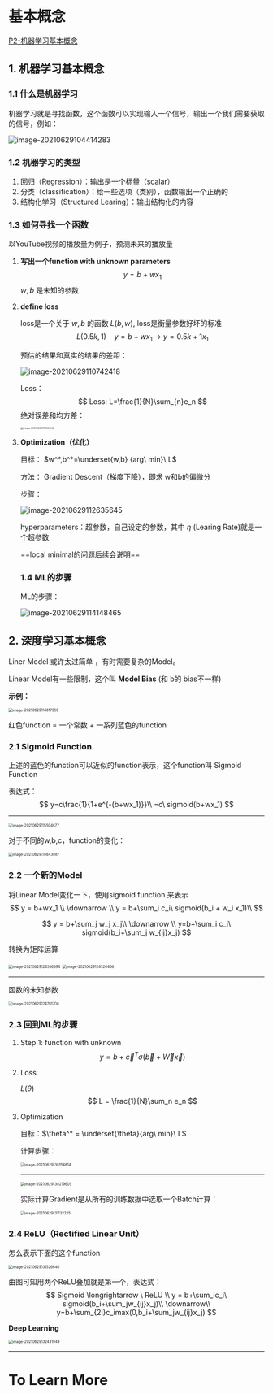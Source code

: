 # 基本概念



[P2-机器学习基本概念](https://www.bilibili.com/video/BV1Wv411h7kN?p=2)

## 1. 机器学习基本概念



### 1.1 什么是机器学习

机器学习就是寻找函数，这个函数可以实现输入一个信号，输出一个我们需要获取的信号，例如：

![image-20210629104414283](https://kinvy-images.oss-cn-beijing.aliyuncs.com/Images/20210629104421.png)





### 1.2 机器学习的类型

1. 回归（Regression）：输出是一个标量（scalar）
2. 分类（classification）：给一些选项（类别），函数输出一个正确的
3. 结构化学习（Structured Learing）：输出结构化的内容



### 1.3 如何寻找一个函数

以YouTube视频的播放量为例子，预测未来的播放量

1. **写出一个function with unknown parameters**  
   $$
   y = b + wx_1
   $$
   $w, b$ 是未知的参数



2. **define loss**

   loss是一个关于 $w,b$ 的函数 $L(b,w)$, loss是衡量参数好坏的标准
   $$
   L(0.5k,1)\ \ \ \ y=b+wx_1\ \rightarrow \ y = 0.5k+1x_1
   $$
   

   预估的结果和真实的结果的差距：

   ![image-20210629110742418](https://kinvy-images.oss-cn-beijing.aliyuncs.com/Images/20210629110742.png)

   Loss：
   $$
   Loss: L=\frac{1}{N}\sum_{n}e_n
   $$
   绝对误差和均方差：

   <img src="https://kinvy-images.oss-cn-beijing.aliyuncs.com/Images/20210629111230.png" alt="image-20210629111230446" style="zoom:33%;" />

3. **Optimization（优化）**

   目标： $w^*,b^*=\underset{w,b} {arg\ min}\ L$

   方法： Gradient Descent（梯度下降），即求 w和b的偏微分

   步骤：

   ![image-20210629112635645](https://kinvy-images.oss-cn-beijing.aliyuncs.com/Images/20210629112635.png)

   hyperparameters：超参数，自己设定的参数，其中 $\eta$ (Learing Rate)就是一个超参数

   ==local minimal的问题后续会说明==

   

   ### 1.4 ML的步骤

   ML的步骤：

   

   ![image-20210629114148465](https://kinvy-images.oss-cn-beijing.aliyuncs.com/Images/20210629114148.png)



## 2. 深度学习基本概念

Liner Model 或许太过简单 ，有时需要复杂的Model。

Linear Model有一些限制，这个叫 **Model Bias** (和 b的 bias不一样)

**示例：**

<img src="https://kinvy-images.oss-cn-beijing.aliyuncs.com/Images/20210629114817.png" alt="image-20210629114817356" style="zoom:50%;" />

红色function = 一个常数 + 一系列蓝色的function



### 2.1 Sigmoid Function

上述的蓝色的function可以近似的function表示，这个function叫 Sigmoid Function

表达式：
$$
y=c\frac{1}{1+e^{-(b+wx_1)}}\\
=c\ sigmoid(b+wx_1)
$$

---



<img src="https://kinvy-images.oss-cn-beijing.aliyuncs.com/Images/20210629115504.png" alt="image-20210629115504677" style="zoom:50%;" />



对于不同的w,b,c，function的变化：

<img src="https://kinvy-images.oss-cn-beijing.aliyuncs.com/Images/20210629115643.png" alt="image-20210629115643087" style="zoom:50%;" />



### 2.2 一个新的Model

将Linear Model变化一下，使用sigmoid function 来表示
$$
y = b+wx_1 \\
\downarrow \\
y = b+\sum_i c_i\ sigmoid(b_i + w_i x_1)\\
$$

$$
y = b+\sum_j w_j x_j\\
\downarrow \\
y=b+\sum_i c_i\ sigmoid(b_i+\sum_j w_{ij}x_j)
$$

转换为矩阵运算

<img src="https://kinvy-images.oss-cn-beijing.aliyuncs.com/Images/20210629124356.png" alt="image-20210629124356394" style="zoom:50%;" />

<img src="https://kinvy-images.oss-cn-beijing.aliyuncs.com/Images/20210629124520.png" alt="image-20210629124520406" style="zoom:50%;" />

---

函数的未知参数

<img src="https://kinvy-images.oss-cn-beijing.aliyuncs.com/Images/20210629124701.png" alt="image-20210629124701706" style="zoom:50%;" />





### 2.3  回到ML的步骤

1. Step 1: function with unknown
   $$
   y=b+\vec{c}^T\sigma(\vec{b}+\vec{W}\vec{x})
   $$



2. Loss 

   $L(\theta)$ 
   $$
   L = \frac{1}{N}\sum_n e_n
   $$
   

3. Optimization

   目标：$\theta^* = \underset{\theta}{arg\ min}\ L$

   计算步骤：

   <img src="https://kinvy-images.oss-cn-beijing.aliyuncs.com/Images/20210629130154.png" alt="image-20210629130154614" style="zoom:50%;" />

   ---

   

   <img src="https://kinvy-images.oss-cn-beijing.aliyuncs.com/Images/20210629130219.png" alt="image-20210629130219605" style="zoom:50%;" />

   实际计算Gradient是从所有的训练数据中选取一个Batch计算：

   <img src="https://kinvy-images.oss-cn-beijing.aliyuncs.com/Images/20210629131132.png" alt="image-20210629131132225" style="zoom:50%;" />





### 2.4  ReLU（Rectified Linear Unit）

怎么表示下面的这个function

<img src="C:/Users/kinvy/AppData/Roaming/Typora/typora-user-images/image-20210629131526640.png" alt="image-20210629131526640" style="zoom:50%;" />

由图可知用两个ReLU叠加就是第一个，表达式：
$$
Sigmoid \longrightarrow \ ReLU \\
y = b+\sum_ic_i\ sigmoid(b_i+\sum_jw_{ij}x_j)\\
\downarrow\\
y=b+\sum_{2i}c_imax(0,b_i+\sum_jw_{ij}x_j)
$$


**Deep Learning**

<img src="https://kinvy-images.oss-cn-beijing.aliyuncs.com/Images/20210629132432.png" alt="image-20210629132431949" style="zoom:50%;" />

---



# To Learn More




